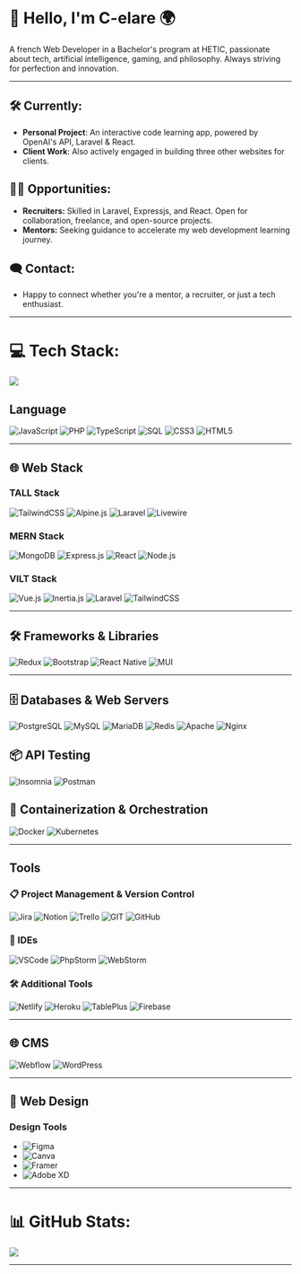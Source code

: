 # 💫 Hello, I'm C-elare 🌍
A french Web Developer in a Bachelor's program at HETIC, passionate about tech, artificial intelligence, gaming, and philosophy. Always striving for perfection and innovation.

---
## 🛠 Currently:
- **Personal Project**: An interactive code learning app, powered by OpenAI's API, Laravel & React.
- **Client Work**: Also actively engaged in building three other websites for clients.
## 👩‍💻 Opportunities:
- **Recruiters:** Skilled in Laravel, Expressjs, and React. Open for collaboration, freelance, and open-source projects.
- **Mentors:** Seeking guidance to accelerate my web development learning journey.
## 🗨 Contact:
- Happy to connect whether you're a mentor, a recruiter, or just a tech enthusiast.

---
# 💻 Tech Stack:
![](https://github-readme-stats.vercel.app/api/top-langs/?username=C-elare&theme=tokyonight&hide_border=false&include_all_commits=true&count_private=true&layout=compact)
## Language
![JavaScript](https://img.shields.io/badge/javascript-%23323330.svg?style=for-the-badge&logo=javascript&logoColor=%23F7DF1E) 
![PHP](https://img.shields.io/badge/php-%23777BB4.svg?style=for-the-badge&logo=php&logoColor=white) 
![TypeScript](https://img.shields.io/badge/typescript-%23007ACC.svg?style=for-the-badge&logo=typescript&logoColor=white)
![SQL](https://img.shields.io/badge/SQL-025E8C?style=for-the-badge&logo=sql&logoColor=white)
![CSS3](https://img.shields.io/badge/css3-%231572B6.svg?style=for-the-badge&logo=css3&logoColor=white)
![HTML5](https://img.shields.io/badge/html5-%23E34F26.svg?style=for-the-badge&logo=html5&logoColor=white)

---
## 🌐 Web Stack
### TALL Stack 
![TailwindCSS](https://img.shields.io/badge/tailwindcss-%2338B2AC.svg?style=for-the-badge&logo=tailwind-css&logoColor=white)
![Alpine.js](https://img.shields.io/badge/Alpine.js-%23222.svg?style=for-the-badge&logo=alpine-dot-js&logoColor=8BC0D0)
![Laravel](https://img.shields.io/badge/laravel-%23FF2D20.svg?style=for-the-badge&logo=laravel&logoColor=white)
![Livewire](https://img.shields.io/badge/Livewire-%234E5A6A.svg?style=for-the-badge&logo=livewire&logoColor=white)

### MERN Stack
![MongoDB](https://img.shields.io/badge/MongoDB-%234ea94b.svg?style=for-the-badge&logo=mongodb&logoColor=white)
![Express.js](https://img.shields.io/badge/express.js-%23404d59.svg?style=for-the-badge&logo=express&logoColor=%2361DAFB)
![React](https://img.shields.io/badge/react-%2320232a.svg?style=for-the-badge&logo=react&logoColor=%2361DAFB)
 ![Node.js](https://img.shields.io/badge/Node.js-%23339933.svg?style=for-the-badge&logo=node-dot-js&logoColor=white)

### VILT Stack
 ![Vue.js](https://img.shields.io/badge/vue.js-%234FC08D.svg?style=for-the-badge&logo=vue-dot-js&logoColor=white)
![Inertia.js](https://img.shields.io/badge/Inertia.js-%23594AE2.svg?style=for-the-badge&logo=inertia&logoColor=white)
 ![Laravel](https://img.shields.io/badge/laravel-%23FF2D20.svg?style=for-the-badge&logo=laravel&logoColor=white)
 ![TailwindCSS](https://img.shields.io/badge/tailwindcss-%2338B2AC.svg?style=for-the-badge&logo=tailwind-css&logoColor=white)

---

## 🛠 Frameworks & Libraries
![Redux](https://img.shields.io/badge/redux-%23593d88.svg?style=for-the-badge&logo=redux&logoColor=white)
![Bootstrap](https://img.shields.io/badge/bootstrap-%238511FA.svg?style=for-the-badge&logo=bootstrap&logoColor=white)
![React Native](https://img.shields.io/badge/react_native-%2320232a.svg?style=for-the-badge&logo=react&logoColor=%2361DAFB)
![MUI](https://img.shields.io/badge/MUI-%230081CB.svg?style=for-the-badge&logo=mui&logoColor=white)

---
## 🗄 Databases & Web Servers
 ![PostgreSQL](https://img.shields.io/badge/postgres-%23316192.svg?style=for-the-badge&logo=postgresql&logoColor=white)
 ![MySQL](https://img.shields.io/badge/mysql-%2300000f.svg?style=for-the-badge&logo=mysql&logoColor=white)
 ![MariaDB](https://img.shields.io/badge/MariaDB-003545?style=for-the-badge&logo=mariadb&logoColor=white)
 ![Redis](https://img.shields.io/badge/redis-%23DD0031.svg?style=for-the-badge&logo=redis&logoColor=white)
 ![Apache](https://img.shields.io/badge/apache-%23D42029.svg?style=for-the-badge&logo=apache&logoColor=white)
 ![Nginx](https://img.shields.io/badge/nginx-%23009639.svg?style=for-the-badge&logo=nginx&logoColor=white)

 ## 📦 API Testing
 ![Insomnia](https://img.shields.io/badge/Insomnia-black?style=for-the-badge&logo=insomnia&logoColor=5849BE)
 ![Postman](https://img.shields.io/badge/Postman-FF6C37?style=for-the-badge&logo=postman&logoColor=white)

## 🐳 Containerization & Orchestration
 ![Docker](https://img.shields.io/badge/docker-%230db7ed.svg?style=for-the-badge&logo=docker&logoColor=white)
 ![Kubernetes](https://img.shields.io/badge/kubernetes-%23326ce5.svg?style=for-the-badge&logo=kubernetes&logoColor=white)

---
## Tools
### 📋 Project Management & Version Control
![Jira](https://img.shields.io/badge/jira-%230A0FFF.svg?style=for-the-badge&logo=jira&logoColor=white)
![Notion](https://img.shields.io/badge/Notion-%23010101.svg?style=for-the-badge&logo=Notion&logoColor=white)
![Trello](https://img.shields.io/badge/Trello-%23026AA7.svg?style=for-the-badge&logo=Trello&logoColor=white)
 ![GIT](https://img.shields.io/badge/Git-fc6d26?style=for-the-badge&logo=git&logoColor=white)
![GitHub](https://img.shields.io/badge/GitHub-%23121011.svg?style=for-the-badge&logo=github&logoColor=white)
### 📝 IDEs
 ![VSCode](https://img.shields.io/badge/VSCode-%23007ACC.svg?style=for-the-badge&logo=visual-studio-code&logoColor=white)
 ![PhpStorm](https://img.shields.io/badge/PhpStorm-%23000000.svg?style=for-the-badge&logo=phpstorm&logoColor=white)
 ![WebStorm](https://img.shields.io/badge/WebStorm-%23000000.svg?style=for-the-badge&logo=webstorm&logoColor=white)
### 🛠 Additional Tools
 ![Netlify](https://img.shields.io/badge/netlify-%23000000.svg?style=for-the-badge&logo=netlify&logoColor=#00C7B7)
 ![Heroku](https://img.shields.io/badge/heroku-%23430098.svg?style=for-the-badge&logo=heroku&logoColor=white)
 ![TablePlus](https://img.shields.io/badge/TablePlus-%2343853D.svg?style=for-the-badge&logo=tableplus&logoColor=white)
 ![Firebase](https://img.shields.io/badge/firebase-%23039BE5.svg?style=for-the-badge&logo=firebase)

 ---
## 🌐 CMS
 ![Webflow](https://img.shields.io/badge/Webflow-4353FF?style=for-the-badge&logo=webflow&logoColor=white)
 ![WordPress](https://img.shields.io/badge/WordPress-%23117AC9.svg?style=for-the-badge&logo=WordPress&logoColor=white)

---

## 🎨 Web Design
###  Design Tools
- ![Figma](https://img.shields.io/badge/figma-%23F24E1E.svg?style=for-the-badge&logo=figma&logoColor=white)
- ![Canva](https://img.shields.io/badge/Canva-%2300C4CC.svg?style=for-the-badge&logo=Canva&logoColor=white)
- ![Framer](https://img.shields.io/badge/Framer-black?style=for-the-badge&logo=framer&logoColor=blue)
- ![Adobe XD](https://img.shields.io/badge/Adobe%20XD-470137?style=for-the-badge&logo=Adobe%20XD&logoColor=#FF61F6)

---
# 📊 GitHub Stats:
![](https://github-readme-streak-stats.herokuapp.com/?user=C-elare&theme=tokyonight&hide_border=false)<br/>

---

